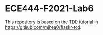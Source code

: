 # ECE444-F2021-Lab6

This repository is based on the TDD tutorial in https://github.com/mjhea0/flaskr-tdd.
